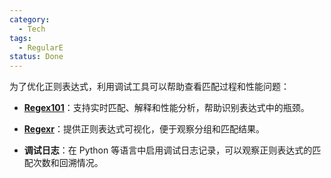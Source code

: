 ```yaml
---
category:
  - Tech
tags:
  - RegularE
status: Done
---
```

为了优化正则表达式，利用调试工具可以帮助查看匹配过程和性能问题：

- **[Regex101](https://regex101.com)**：支持实时匹配、解释和性能分析，帮助识别表达式中的瓶颈。  

- **[Regexr](https://regexr.com)**：提供正则表达式可视化，便于观察分组和匹配结果。

- **调试日志**：在 Python 等语言中启用调试日志记录，可以观察正则表达式的匹配次数和回溯情况。

  

